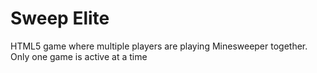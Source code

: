 # Sweep Elite
HTML5 game where multiple players are playing Minesweeper together. Only one game is active at a time
